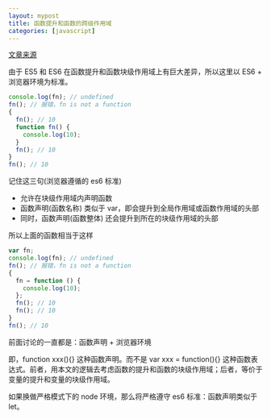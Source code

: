 ```yaml
---
layout: mypost
title: 函数提升和函数的跨级作用域
categories: [javascript]
---
```


[文章来源](https://zhuanlan.zhihu.com/p/75322328)

由于 ES5 和 ES6 在函数提升和函数块级作用域上有巨大差异，所以这里以 ES6 + 浏览器环境为标准。

```js
console.log(fn); // undefined
fn(); // 报错，fn is not a function
{
  fn(); // 10
  function fn() {
    console.log(10);
  }
  fn(); // 10
}
fn(); // 10
```

记住这三句(浏览器遵循的 es6 标准)

- 允许在块级作用域内声明函数
- 函数声明(函数名称) 类似于 var，即会提升到全局作用域或函数作用域的头部
- 同时，函数声明(函数整体) 还会提升到所在的块级作用域的头部

所以上面的函数相当于这样

```js
var fn;
console.log(fn); // undefined
fn(); // 报错，fn is not a function
{
  fn = function () {
    console.log(10);
  };
  fn(); // 10
  fn(); // 10
}
fn(); // 10
```

前面讨论的一直都是：函数声明 + 浏览器环境

即，function xxx(){} 这种函数声明。而不是 var xxx = function(){} 这种函数表达式。前者，用本文的逻辑去考虑函数的提升和函数的块级作用域；后者，等价于变量的提升和变量的块级作用域。

如果换做严格模式下的 node 环境，那么将严格遵守 es6 标准：函数声明类似于 let。
